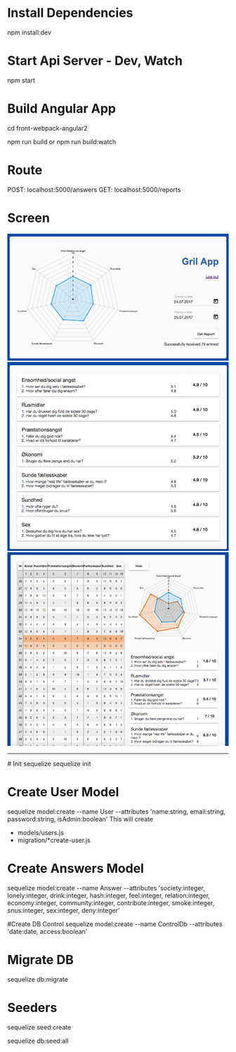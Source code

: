 
# Install Dependencies
npm install:dev

# Start Api Server - Dev, Watch
npm start

# Build Angular App

cd front-webpack-angular2

npm run build
 or
npm run build:watch



# Route 
POST: localhost:5000/answers
GET: localhost:5000/reports

# Screen
<img src="./2017-07-25-1.png">
<img src="./2017-07-25-2.png">
<img src="./2017-07-25-3.png">

<hr>
# Init sequelize 
sequelize init

# Create User Model
sequelize model:create --name User --attributes 'name:string, email:string, password:string, isAdmin:boolean'
This will create
- models/users.js
- migration/*create-user.js

# Create Answers Model
sequelize model:create --name Answer --attributes 'society:integer, lonely:integer, drink:integer, hash:integer, feel:integer, relation:integer, economy:integer, community:integer, contribute:integer, smoke:integer, snus:integer, sex:integer, deny:integer'

#Create DB Control
sequelize model:create --name ControlDb --attributes 'date:date, access:boolean'

# Migrate DB
sequelize db:migrate

# Seeders
sequelize seed:create

sequelize db:seed:all
